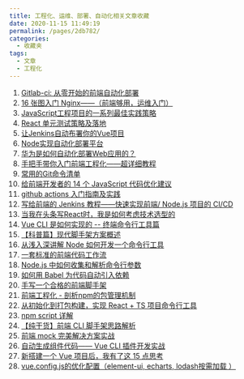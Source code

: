 ```yaml
---
title: 工程化、运维、部署、自动化相关文章收藏
date: 2020-11-15 11:49:19
permalink: /pages/2db782/
categories: 
  - 收藏夹
tags: 
  - 文章
  - 工程化
---
```


1. [Gitlab-ci: 从零开始的前端自动化部署][url-1]
2. [16 张图入门 Nginx——（前端够用，运维入门）][url-2]
3. [JavaScript工程项目的一系列最佳实践策略][url-3]
4. [React 单元测试策略及落地][url-4]
5. [让Jenkins自动布署你的Vue项目][url-5]
6. [Node实现自动化部署平台][url-6]
7. [华为是如何自动化部署Web应用的？][url-7]
8. [手把手带你入门前端工程化——超详细教程][url-8]
9. [常用的Git命令清单][url-9]
10. [给前端开发者的 14 个 JavaScript 代码优化建议][url-10]
11. [github actions 入门指南及实践][url-11]
12. [写给前端的 Jenkins 教程——快速实现前端/ Node.js 项目的 CI/CD][url-12]
13. [当我在头条写React时，我是如何考虑技术选型的][url-13]
14. [Vue CLI 是如何实现的 -- 终端命令行工具篇][url-14]
15. [【科普篇】现代脚手架方案概述][url-15]
16. [从浅入深讲解 Node 如何开发一个命令行工具][url-16]
17. [一套标准的前端代码工作流][url-17]
18. [Node.js 中如何收集和解析命令行参数][url-18]
19. [如何用 Babel 为代码自动引入依赖][url-19]
20. [手写一个合格的前端脚手架][url-20]
21. [前端工程化 - 剖析npm的包管理机制][url-21]
22. [从初始化到打包构建，实现 React + TS 项目命令行工具][url-22]
23. [npm script 详解][url-23]
24. [【纯干货】前端 CLI 脚手架思路解析][url-24]
25. [前端 mock 完美解决方案实战][url-25]
26. [自动生成组件代码—— Vue CLI 插件开发实战][url-26]
27. [新搭建一个 Vue 项目后，我有了这 15 点思考][url-27]
28. [vue.config.js的优化配置（element-ui, echarts, lodash按需加载 ）][url-28]

[url-1]: https://zhuanlan.zhihu.com/p/184936276
[url-2]: https://mp.weixin.qq.com/s?__biz=MzI2NTk2NzUxNg==&mid=2247488159&idx=2&sn=273613944a5231a2471d09ebfeb1a5e8&chksm=ea94106cdde3997ad36e1ced9cb0313c528b9cd467f09b77c41f9f3e4c7f2f5d9f2524771a8e&mpshare=1&scene=1&srcid=0822ZLfTtA8CwR42AEtNu5Mk&sharer_sharetime=1598064030867&sharer_shareid=76605a84a018b6b091677b5240ac0709&key=b2b8256ddce7032167c7ba1447cb80069223f2670b5a5fe2ec07f1989668dc126be8a03562bb2bb2b4085e634ad92317b8e829b3ada708726df2b3d2b40dc7f805fcc6eb680cadfd3d7fa36b5623e69e50d3ef52acd7b3f9d05a82dbd3f44f103c5ac8489b0bb03ced19489689457c724e80f1eb2f25151a68f74d44d8c15638&ascene=1&uin=MTQ3NTQwOTg4MQ%3D%3D&devicetype=Windows+10+x64&version=62090529&lang=zh_CN&exportkey=AZbCu9sV6VXGYpZNFWYoGR0%3D&pass_ticket=MRyC7ujU4ZM5Jd3KfXI5vZmueAawa0qE8vlOHZ%2FvhuGICkvC3xEEPurwkBShLSAQ&wx_header=0
[url-3]:https://mp.weixin.qq.com/s?__biz=MzUzNjk5MTE1OQ==&mid=2247489045&idx=1&sn=0b3802cd4724a03bf59842dd79eebe90&chksm=faec92cdcd9b1bdb40ffa4b04c916ca24420b27c7046bd39a75ac14470e81915cc4a6b34b1b0&mpshare=1&scene=1&srcid=1013uVgvyPNnZ74nj1UnJs1b&sharer_sharetime=1602551649158&sharer_shareid=76605a84a018b6b091677b5240ac0709&key=60815bf891252fab55d52297433423ae6c57364f6637cca277207ca55e00f741435c0ed3e467861618482d7d9ada2385c953dccb028ac3aad7807fc7bf04c6fcbcc51c964a303eb34c89302322711c82165f1f1c21af78b6fe639f0bdba952d2c8dd0ca953d681d88fce52aca864a8fa34341c50c35133c8efed657c1ffa3f66&ascene=1&uin=MTQ3NTQwOTg4MQ%3D%3D&devicetype=Windows+10+x64&version=6300002f&lang=zh_CN&exportkey=Aap2msN0fwkZBBl2qFj9qUk%3D&pass_ticket=JqWxJa8bdrA7kFFDjJ2Ugc%2BYxmazPx5u%2F6xeLa%2BxAbZK6LhP5THzmDnEUiZl159n&wx_header=0
[url-4]:https://mp.weixin.qq.com/s?__biz=MzI0MTUxOTE5NQ==&mid=2247484406&idx=1&sn=0b79f88981103850c30f91b9e53eba39&chksm=e90b1cc2de7c95d478195cdf4e21a141fca028346ed3c9a234871e0468dcd395ab8751236836&mpshare=1&scene=1&srcid=1019PBMLQBQa9Gwi1irDXTqm&sharer_sharetime=1603070791091&sharer_shareid=76605a84a018b6b091677b5240ac0709&key=60815bf891252fabdabbcbd90aa3b1040de09f6f97b5f447738b11773470f1d18ebba4e6bab6d7615ccfc5e7e6446a936a7c80528142607669f14d21912f1d53e535ed44745a06bd31a27ef8c15c5407e4558aa9ecbeb6a2842e29c85c3b68468e8b43f5e4fcade3d573e31a07fbd552c4de3e6a01211e22edce5fbcacb2d56a&ascene=1&uin=MTQ3NTQwOTg4MQ%3D%3D&devicetype=Windows+10+x64&version=6300002f&lang=zh_CN&exportkey=ARpCR6g51NS7wE1KxbFwRM4%3D&pass_ticket=JqWxJa8bdrA7kFFDjJ2Ugc%2BYxmazPx5u%2F6xeLa%2BxAbZK6LhP5THzmDnEUiZl159n&wx_header=0
[url-5]:https://segmentfault.com/a/1190000019212628
[url-6]:https://mp.weixin.qq.com/s?__biz=MzI0MzIyMDM5Ng==&mid=2649830684&idx=2&sn=e1596279a7ef8cdbf52b3cd60d589c26&chksm=f175ffdfc60276c90c04e6846676b0edc749c8a395abd30bc00329f5750cec6807df7e5e425b&mpshare=1&scene=1&srcid=1031PJ0NwucYVeRMFzlCqzCX&sharer_sharetime=1604124786129&sharer_shareid=76605a84a018b6b091677b5240ac0709&key=d77bf4a8eb0cebf45f318661b1b96994461e6e1bece7ef988c0c0ec20f74aa7b0e7bcd4355dd53d3ec2b902554baa49079e12ad6fad31c870209eb4771a8718929fb709081b788316bc215a0eb83b80f698d5714a8b6508c454f86120e0e37af89e84da7bef5a688398f7195bb2c1b3e8fe5618d00700a90c074198223b3632b&ascene=1&uin=MTQ3NTQwOTg4MQ%3D%3D&devicetype=Windows+10+x64&version=6300002f&lang=zh_CN&exportkey=Ab5N3QTfdbPABE3MAAsXctU%3D&pass_ticket=JqWxJa8bdrA7kFFDjJ2Ugc%2BYxmazPx5u%2F6xeLa%2BxAbZK6LhP5THzmDnEUiZl159n&wx_header=0
[url-7]:https://segmentfault.com/a/1190000037612735
[url-8]:https://segmentfault.com/a/1190000037752931
[url-9]:https://mp.weixin.qq.com/s?__biz=MzAwNjM3MzE5OA==&mid=2247487168&idx=2&sn=0b729dac5ea25ae49c8223396eee06d1&chksm=9b0f24e1ac78adf7666dd8911389eb1d85eb5d268c6baae083802f77ee8441e239ff0b0cc49b&mpshare=1&scene=1&srcid=1110eNeywyKDBNAB54RQIyoy&sharer_sharetime=1604974468962&sharer_shareid=76605a84a018b6b091677b5240ac0709&key=d77bf4a8eb0cebf41287f5d544738c04dbee8f38b4e174f364b432204a7c57909539418e721fc21386e38f9c0e485e8ee3dfe35b2601b1d4da9b00d4a2aba1ab9a5446a901ab9ba6c388304ec452ac99155c868e56f60dd69dc3397fb703fbbc3288c654e2e89b88b832459c1a7bf472f5ba774bd69406cc3ddbf4cea87761a2&ascene=1&uin=MTQ3NTQwOTg4MQ%3D%3D&devicetype=Windows+10+x64&version=6300002f&lang=zh_CN&exportkey=AfIb4WvIP00NgLQnCoxNv44%3D&pass_ticket=JqWxJa8bdrA7kFFDjJ2Ugc%2BYxmazPx5u%2F6xeLa%2BxAbZK6LhP5THzmDnEUiZl159n&wx_header=0
[url-10]:https://mp.weixin.qq.com/s?__biz=MzUxNzk1MjQ0Ng==&mid=2247488022&idx=2&sn=8f935eb71e97bb863f5393237b05c8fe&chksm=f99114c7cee69dd111bff70ec6964d1a1c6b10255e0130ca5c116f9621c0a7dd3a546789e821&mpshare=1&scene=1&srcid=11168lwu68OyUiCofMiXXXkX&sharer_sharetime=1605490294095&sharer_shareid=76605a84a018b6b091677b5240ac0709&key=db703f13e9c93d823de0f4ce6b2596a7ef14d5d2b7e143354b04c93e86d034df66bc943dcf9f72dfe36a3e795785751b4c1b14327553071d8e3ea7621d65a2366ec9152f3a040156a07488e8a144ecf503ecd7e69a223f20c0ac02d4eeeaf4ac667972c3947aac420eef8edc5cf781631f7b632ad50e4d21bf1ee8387f09230c&ascene=1&uin=MTQ3NTQwOTg4MQ%3D%3D&devicetype=Windows+10+x64&version=6300002f&lang=zh_CN&exportkey=ARetiR4AV3W1zxc4KFbNMiw%3D&pass_ticket=hDXsm3zCTw3jHfqsbwwE88xnevMZ0et1%2FS%2FS%2BT0u9ba%2FxpnsGYp7DyJFD6Ed4ZaV&wx_header=0
[url-11]:https://mp.weixin.qq.com/s?__biz=MjM5NTk4MDA1MA==&mid=2458075228&idx=1&sn=f95239eb130df2f6b6a7ebb3d92a1dcf&chksm=b187d62186f05f37d6dbc501c6b3fef89905ac03aa3b276dcd36571181910107aba418871ec4&mpshare=1&scene=1&srcid=1206N0nfVDz4dqxuZLtxdgpn&sharer_sharetime=1607221390896&sharer_shareid=76605a84a018b6b091677b5240ac0709&key=ff69355afd56518a541a1d89e1e5a9c916bc68d5f71dab43bab4aa6305bb88d3dcbfcb7b08c486bb1281ea9609f24d2039974a1a0dbd6d430996da087343ccc42450f0520e872681f5988247e7549fb4251ffbe896e86c7cabe68a03b7fac34d7c11cef8003cd8ac74a9fb9160a44388d6eafe1bdc669c578a146f1f285979f0&ascene=1&uin=MTQ3NTQwOTg4MQ%3D%3D&devicetype=Windows+10+x64&version=6300002f&lang=zh_CN&exportkey=ATN57JiUjac96M6qcrVQajU%3D&pass_ticket=hDXsm3zCTw3jHfqsbwwE88xnevMZ0et1%2FS%2FS%2BT0u9ba%2FxpnsGYp7DyJFD6Ed4ZaV&wx_header=0
[url-12]:https://mp.weixin.qq.com/s?__biz=MzUxNzk1MjQ0Ng==&mid=2247488767&idx=1&sn=6fb3e8cc68b280523b30a1bf246bebb1&chksm=f991122ecee69b382c750f2097b4ea6118299341e719203c8b625308715393bb44c80e23e59a&mpshare=1&scene=1&srcid=1201u1n70lhpq7OPCWijqTfK&sharer_sharetime=1606798774510&sharer_shareid=76605a84a018b6b091677b5240ac0709&key=1ffe453953d797c43e021303a2182c5573fe705aada0dc4e6ff16cdb8af5d6b3504bb7e5e92ac1991bdf82c34575563297172a9a5fe13bd16151b72a0a4a16c33f9e4a199d30084ba3ed2c6de6155c0c29a731b3f69ef4af581540c1ea8e3654a6af38f4fa6a5c911887f2e508ec325fe45c36f5c2861942c81ea14e750ddfb2&ascene=1&uin=MTQ3NTQwOTg4MQ%3D%3D&devicetype=Windows+10+x64&version=6300002f&lang=zh_CN&exportkey=AUOO6zLjVts9mMEFVIBorGw%3D&pass_ticket=hDXsm3zCTw3jHfqsbwwE88xnevMZ0et1%2FS%2FS%2BT0u9ba%2FxpnsGYp7DyJFD6Ed4ZaV&wx_header=0
[url-13]:https://mp.weixin.qq.com/s/sdh0Vir6h3RcOqHRKOOfZw
[url-14]:https://mp.weixin.qq.com/s/DlN0qbJ3rAtUiP_BUe-EZQ
[url-15]:https://mp.weixin.qq.com/s/tifcSt8nV-HC8d_DnNuU1Q
[url-16]:https://mp.weixin.qq.com/s/JTO_XAtu0BwgewrZG0ZsJQ
[url-17]:https://mp.weixin.qq.com/s/YI5_E4JJAb6Xu0kZgkjabQ
[url-18]:https://mp.weixin.qq.com/s/b63Cvvor-GpIGicRIF_Oqg
[url-19]:https://mp.weixin.qq.com/s/7OaM-Mi1ExeKt8lTSb-JBg
[url-20]:https://mp.weixin.qq.com/s/AH9fQdZnwMUcuczIVLOLVQ
[url-21]:https://mp.weixin.qq.com/s/LOuBEU06G6jo9TypS9jZWg
[url-22]:https://mp.weixin.qq.com/s/pMHF3nyekrl8ZKU4mkUxbA
[url-23]:https://mp.weixin.qq.com/s/1QV2J9nAbN_328yHH980ag
[url-24]:https://mp.weixin.qq.com/s/Rfov1ZMwS2g_2p-aOMEHbQ
[url-25]:https://mp.weixin.qq.com/s/lwlIkhejC8yRGugVaODATg
[url-26]:https://mp.weixin.qq.com/s/gpGsfeWHCS0vCGgBcGaKNQ
[url-27]:https://mp.weixin.qq.com/s/LKaHJX1cwLlkzU7qQ7kkwg
[url-28]:https://mp.weixin.qq.com/s/QFDJ9DaN5G305Gnf6dLWWA